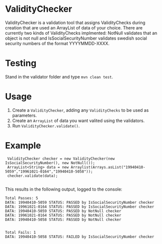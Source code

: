 # ValidityChecker

ValidityChecker is a validation tool that assigns ValidityChecks during creation that are used an ArrayList of data of your choice.  There are currently two kinds of ValidityChecks implmented: NotNull validates that an object is not null and IsSocialSecurityNumber validates swedish social security numbers of the format YYYYMMDD-XXXX.


# Testing
Stand in the validator folder and type `mvn clean test`.

# Usage
1. Create a `ValidityChecker`, adding any `ValidityChecks` to be used as parameters.
2. Create an `ArrayList` of data you want valited using the validators.
3. Run `ValidityChecker.validate()`. 

# Example
```
 ValidityChecker checker = new ValidityChecker(new IsSocialSecurityNumber(), new NotNull());
 ArrayList<String> data = new Arraylist(Arrays.asList("19940410-5059","19961021-0164","19940410-5058"));
 checker.validate(data);
 
```
This results in the following output, logged to the console:
```
Total Passes: 5
DATA: 19940410-5059 STATUS: PASSED by IsSocialSecurityNumber checker
DATA: 19961021-0164 STATUS: PASSED by IsSocialSecurityNumber checker
DATA: 19940410-5059 STATUS: PASSED by NotNull checker
DATA: 19961021-0164 STATUS: PASSED by NotNull checker
DATA: 19940410-5058 STATUS: PASSED by NotNull checker


Total Fails: 1
DATA: 19940410-5058 STATUS: FAILED by IsSocialSecurityNumber checker
```
 
